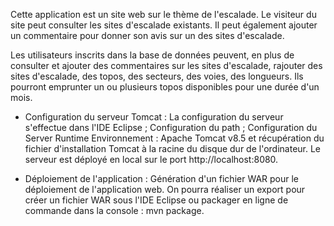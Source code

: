 Cette application est un site web sur le thème de l'escalade. Le visiteur du site peut consulter les sites d'escalade existants. 
Il peut également ajouter un commentaire pour donner son avis sur un des sites d'escalade.

Les utilisateurs inscrits dans la base de données peuvent, en plus de consulter et ajouter des commentaires sur les sites d'escalade, rajouter des sites d'escalade, des topos, des secteurs, des voies, des longueurs. 
Ils pourront emprunter un ou plusieurs topos disponibles pour une durée d'un mois.


* Configuration du serveur Tomcat :
La configuration du serveur s'effectue dans l'IDE Eclipse ; Configuration du path ; Configuration du Server Runtime Environnement : Apache Tomcat v8.5 et récupération du fichier d'installation Tomcat à la racine du disque dur de l'ordinateur. Le serveur est déployé en local sur le port http://localhost:8080.
  
  
* Déploiement de l'application :
Génération d'un fichier WAR pour le déploiement de l'application web. On pourra réaliser un export pour créer un fichier WAR          sous l'IDE Eclipse ou packager en ligne de commande dans la console : mvn package.
